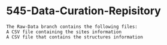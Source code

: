 # 545-Data-Curation-Repisitory
    The Raw-Data branch contains the following files:
    A CSV file containing the sites information
    A CSV file that contains the structures information 
